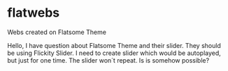 # flatwebs
Webs created on Flatsome Theme

Hello, I have question about Flatsome Theme and their slider. They should be using Flickity Slider. 
I need to create slider which would be autoplayed, but just for one time. The slider won´t repeat. Is is somehow
possible? 
